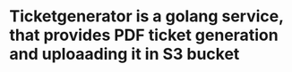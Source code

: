 # Ticketgenerator is a golang service, that provides PDF ticket generation and uploaading it in S3 bucket
